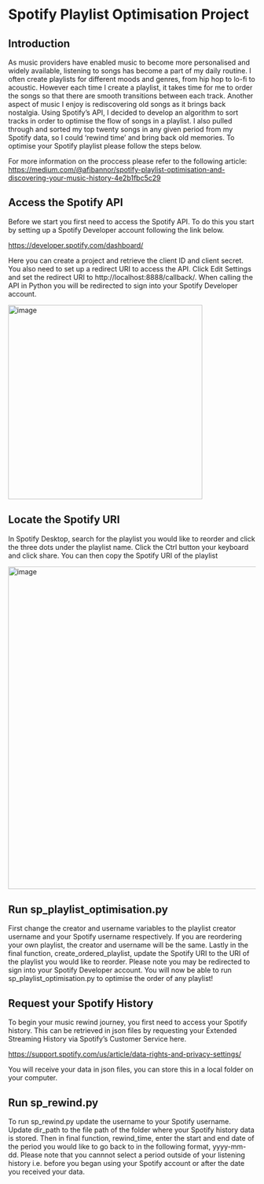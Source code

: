 # Spotify Playlist Optimisation Project

## Introduction
As music providers have enabled music to become more personalised and widely available, listening to songs has become a part of my daily routine. I often create playlists for different moods and genres, from hip hop to lo-fi to acoustic. However each time I create a playlist, it takes time for me to order the songs so that there are smooth transitions between each track. Another aspect of music I enjoy is rediscovering old songs as it brings back nostalgia.
Using Spotify’s API, I decided to develop an algorithm to sort tracks in order to optimise the flow of songs in a playlist. I also pulled through and sorted my top twenty songs in any given period from my Spotify data, so I could ‘rewind time’ and bring back old memories. To optimise your Spotify playlist please follow the steps below.

For more information on the proccess please refer to the following article: https://medium.com/@afibannor/spotify-playlist-optimisation-and-discovering-your-music-history-4e2b1fbc5c29

## Access the Spotify API
Before we start you first need to access the Spotify API. To do this you start by setting up a Spotify Developer account following the link below. 

https://developer.spotify.com/dashboard/

Here you can create a project and retrieve the client ID and client secret. You also need to set up a redirect URI to access the API. Click Edit Settings and set the redirect URI to http://localhost:8888/callback/. When calling the API in Python you will be redirected to sign into your Spotify Developer account.

<img width="395" alt="image" src="https://user-images.githubusercontent.com/40894018/166330646-2db5cb0e-8efc-4e82-88a3-3a910b041e96.png">

## Locate the Spotify URI
In Spotify Desktop, search for the playlist you would like to reorder and click the three dots under the playlist name. Click the Ctrl button your keyboard and click share. You can then copy the Spotify URI of the playlist

<img width="656" alt="image" src="https://user-images.githubusercontent.com/40894018/166327365-ff56ba84-9df6-4622-bcfb-96b86cc26a05.png">

## Run sp_playlist_optimisation.py
First change the creator and username variables to the playlist creator username and your Spotify username respectively. If you are reordering your own playlist, the creator and username will be the same. Lastly in the final function, create_ordered_playlist, update the Spotify URI to the URI of the playlist you would like to reorder. Please note you may be redirected to sign into your Spotify Developer account. You will now be able to run sp_playlist_optimisation.py to optimise the order of any playlist!

## Request your Spotify History
To begin your music rewind journey, you first need to access your Spotify history. This can be retrieved in json files by requesting your Extended Streaming History via Spotify’s Customer Service here.

https://support.spotify.com/us/article/data-rights-and-privacy-settings/

You will receive your data in json files, you can store this in a local folder on your computer.

## Run sp_rewind.py
To run sp_rewind.py update the username to your Spotify username. Update dir_path to the file path of the folder where your Spotify history data is stored. Then in final function, rewind_time, enter the start and end date of the period you would like to go back to in the following format, yyyy-mm-dd. Please note that you cannnot select a period outside of your listening history i.e. before you began using your Spotify account or after the date you received your data. 
